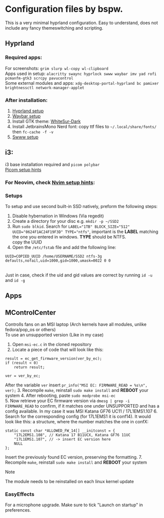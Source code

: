 # Configuration files by bspw.
This is a very minimal hyprland configuration. Easy to understand, does not include any fancy themeswitching and scripting. <br>

## Hyprland
### Required apps:
For screenshots: ```grim slurp wl-copy wl-clipboard```<br>
Apps used in setup: ```alacritty swaync hyprlock swww waybar imv yad rofi pcmanfm-gtk3 scrcpy pavucontrol```<br>
Some external modules and apps: ```xdg-desktop-portal-hyprland bc pamixer brightnessctl network-manager-applet```<br>
### After installation:
1. [Hyprland setup](https://github.com/beispielsweise/configs/blob/main/config/hypr/README.md)<br>
2. [Waybar setup](https://github.com/beispielsweise/configs/blob/main/config/waybar/README.md)<br>
3. Install GTK theme: [WhiteSur-Dark](https://github.com/vinceliuice/WhiteSur-gtk-theme/tree/master)
4. Install JetbrainsMono Nerd font: copy ttf files to ```~/.local/share/fonts/``` then ```fc-cache -f -v```
4. [Swww setup](https://github.com/beispielsweise/configs/blob/main/config/swww/README.md)<br>

## i3:
i3 base installation required and ```picom polybar```<br>
[Picom setup hints](https://github.com/beispielsweise/configs/blob/main/config/picom/README.md)<br>

### For Neovim, check [Nvim setup hints](https://github.com/beispielsweise/configs/blob/main/config/nvim/README.md):
### Setups
To setup and use second built-in SSD natively, preform the following steps:
1. Disable hybernation in Windows (Via regedit)
2. Create a directory for your disc e.g. ```mkdir -p ~/SSD2```
3. Run ```sudo blkid```. Search for ```LABEL="1TB" BLOCK_SIZE="512" UUID="0624F1AC24F19F3D" TYPE="ntfs"```, important is the __LABEL__ matching the one you entered in windows. __TYPE__ should be NTFS. <br>
copy the UUID
4. Open the ```/etc/fstab``` file and add the following line:<br>
```
UUID=COPIED_UUID /home/USERNAME/SSD2 ntfs-3g defaults,nofail,uid=1000,gid=1000,umask=0022 0 0
```
<br>Just in case, check if the uid and gid values are correct by running ```id -u``` and ```id -g```

## Apps
## MControlCenter
Controlls fans on an MSI laptop (Arch kernels have all modules, unlike fedora/pop_os or others) <br>
To use an unsupported version (Like in my case)
1. Open ```msi-ec.c``` in the cloned repository 
2. Locate a piece of code that will look like this: <br>
```
result = ec_get_firmware_version(ver_by_ec);
if (result < 0)
    return result;

ver = ver_by_ec;
```
After the variable ```ver``` insert ```pr_info("MSI EC: FIRMWARE_READ = %s\n", ver);```
3. Recompile ```make```, reinstall ```sudo make install``` and __REBOOT__ your system
4. After rebooting, paste ```sudo modprobe msi-ec```<br>
5. Now retrieve your EC firmware version via ```dmesg | grep -i FIRMWARE_READ``` to confirm, if it matches one under UNSUPPORTED and has a config available. 
In my case it was MSI Katana GF76 UC11 / 17L1EMS1.107
6. Search for the corresponding config (for 17L1EMS1 it is conf14). 
It would look like this: a structure, where the number matches the one in confX:
```
static const char *ALLOWED_FW_14[] __initconst = {
	"17L2EMS1.108", // Katana 17 B11UCX, Katana GF76 11UC
	"17L1EMS1.107", // -> insert EC version here
	NULL
};
```
Insert the previously found EC version, preserving the formatting. 
7. Recompile ```make```, reinstall ```sudo make install``` and __REBOOT__ your system
> [!NOTE]
> The module needs to be reinstalled on each linux kernel update
### EasyEffects
For a microphone upgrade. Make sure to tick "Launch on startup" in preferences.
